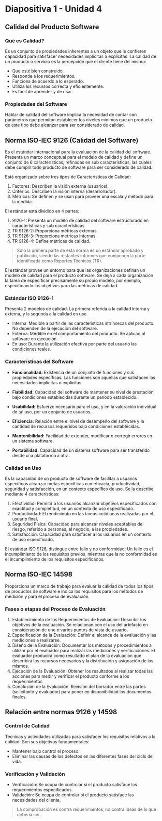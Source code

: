 # Diapositiva 1 - Unidad 4

## Calidad del Producto Software

### Qué es Calidad?

Es un conjunto de propiedades inherentes a un objeto que le confieren capacidad para satisfacer necesidades implícitas o explícitas. La calidad de un producto o servicio es la percepción que el cliente tiene del mismo:

- Que esté bien construido.
- Responde a los requerimientos.
- Funciona de acuerdo a lo esperado.
- Utiliza los recursos correcta y eficientemente.
- Es fácil de aprender y de usar.

### Propiedades del Software

Hablar de calidad del software implica la necesidad de contar con parámetros que permitan establecer los niveles mínimos que un producto de este tipo debe alcanzar para ser considerado de calidad.

## Norma ISO-IEC 9126 (Calidad del Software)

Es el estándar internacional para la evaluación de la calidad del software. Presenta un marco conceptual para el modelo de calidad y define un conjunto de 6 características, refinadas en sub características, las cuales debe cumplir todo producto de software para ser considerado de calidad.

Está organizado sobre tres tipos de Características de Calidad:

1. Factores: Describen la visión externa (usuarios).
2. Criterios: Describen la visión interna (desarrollador).
3. Métricas: Se definen y se usan para proveer una escala y método para la medida.

El estándar está dividido en 4 partes:

1. 9126-1: Presenta un modelo de calidad del software estructurado en características y sub características.
2. TR 9126-2: Proporciona métricas externas.
3. TR 9126-3: Proporciona métricas internas.
4. TR 9126-4: Define métricas de calidad.

> Sólo la primera parte de esta norma es un estándar aprobado y publicado, siendo las restantes informes que componen la parte identificada como Reportes Técnicos (TR).

El estándar provee un entorno para que las organizaciones definan un modelo de calidad para el producto software. Se deja a cada organización la tarea de especificar precisamente su propio modelo, por ejemplo, especificando los objetivos para las métricas de calidad.

### Estándar ISO 9126-1

Presenta 2 modelos de calidad. La primera referida a la calidad interna y externa, y la segunda a la calidad en uso.

- Interna: Medible a partir de las características intrínsecas del producto. No dependen de la ejecución del software.
- Externa: Medible en el comportamiento del producto. Se aplican al software en ejecución.
- En uso: Durante la utilización efectiva por parte del usuario las condiciones reales.

### Características del Software

- **Funcionalidad:** Existencia de un conjunto de funciones y sus propiedades específicas. Las funciones son aquellas que satisfacen las necesidades implícitas o explícitas.

- **Fiabilidad:** Capacidad del software de mantener su nivel de prestación bajo condiciones establecidas durante un período establecido.

- **Usabilidad:** Esfuerzo necesario para el uso, y en la valoración individual de tal uso, por un conjunto de usuarios.

- **Eficiencia:** Relación entre el nivel de desempeño del software y la cantidad de recursos requeridos bajo condiciones establecidas.

- **Mantenibilidad:** Facilidad de extender, modificar o corregir errores en un sistema software.

- **Portabilidad:** Capacidad de un sistema software para ser transferido desde una plataforma a otra.

### Calidad en Uso

Es la capacidad de un producto de software de facilitar a usuarios específicos alcanzar metas específicas con eficacia, productividad, seguridad y satisfacción, en un contexto específico de uso. Se la describe mediante 4 características:

1. Efectividad: Permitir a los usuarios alcanzar objetivos especificados con exactitud y completitud, en un contexto de uso especificado.
2. Productividad: El rendimiento en las tareas cotidianas realizadas por el usuario final.
3. Seguridad Física: Capacidad para alcanzar niveles aceptables del riesgo, referido a personas, al negocio, a las propiedades.
4. Satisfacción: Capacidad para satisfacer a los usuarios en un contexto de uso especificado.

El estándar ISO 9126, distingue entre fallo y no conformidad: Un fallo es el incumplimiento de los requisitos previos, mientras que la no conformidad es el incumplimiento de los requisitos especificados.

## Norma ISO-IEC 14598

Proporciona un marco de trabajo para evaluar la calidad de todos los tipos de productos de software e indica los requisitos para los métodos de medición y para el proceso de evaluación.

### Fases o etapas del Proceso de Evaluación

1. Establecimiento de los Requerimientos de Evaluación: Describir los objetivos de la evaluación. Se relacionan con el uso del artefacto en consideración de uno o varios puntos de vista de usuario.
2. Especificación de la Evaluación: Definir el alcance de la evaluación y las mediciones a realizarse.
3. Diseño de la Evaluación: Documentar los métodos y procedimientos a utilizar por el evaluador para realizar las mediciones y verificaciones. El evaluador producirá como resultado el plan de la evaluación que describirá los recursos necesarios y la distribución y asignación de los mismos.
4. Ejecución de la Evaluación: Obtener los resultados al realizar todas las acciones para medir y verificar el producto conforme a los requerimientos.
5. Conclusión de la Evaluación: Revisión del borrador entre las partes (solicitante y evaluador) para poner en disponibilidad los documentos finales.

## Relación entre normas 9126 y 14598

### Control de Calidad

Técnicas y actividades utilizadas para satisfacer los requisitos relativos a la calidad. Son sus objetivos fundamentales:

- Mantener bajo control el proceso.
- Eliminar las causas de los defectos en las diferentes fases del ciclo de vida.

### Verificación y Validación

- Verificación: Se ocupa de controlar si el producto satisface los requerimientos especificados.
- Validación: Se ocupa de controlar si el producto satisface las necesidades del cliente.

> La comprobación es contra requerimientos, no contra ideas de lo que debería ser.
